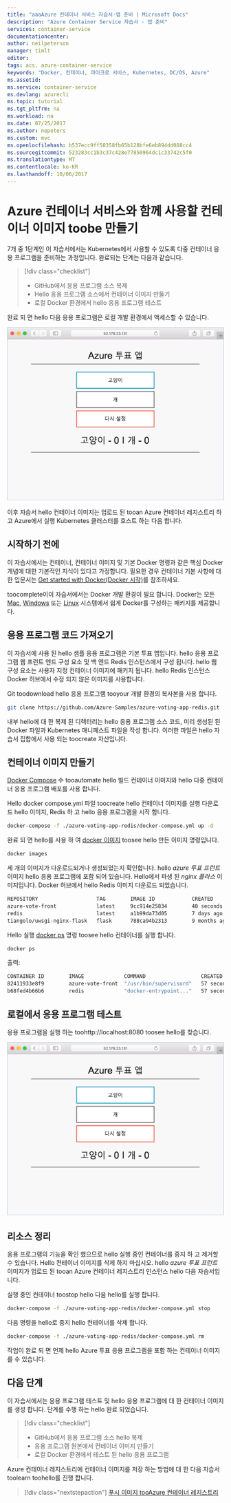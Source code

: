 ```yaml
---
title: "aaaAzure 컨테이너 서비스 자습서-앱 준비 | Microsoft Docs"
description: "Azure Container Service 자습서 - 앱 준비"
services: container-service
documentationcenter: 
author: neilpeterson
manager: timlt
editor: 
tags: acs, azure-container-service
keywords: "Docker, 컨테이너, 마이크로 서비스, Kubernetes, DC/OS, Azure"
ms.assetid: 
ms.service: container-service
ms.devlang: azurecli
ms.topic: tutorial
ms.tgt_pltfrm: na
ms.workload: na
ms.date: 07/25/2017
ms.author: nepeters
ms.custom: mvc
ms.openlocfilehash: b537ecc9ff50358fb65b128bfe6eb894dd088cc4
ms.sourcegitcommit: 523283cc1b3c37c428e77850964dc1c33742c5f0
ms.translationtype: MT
ms.contentlocale: ko-KR
ms.lasthandoff: 10/06/2017
---
```

# <a name="create-container-images-toobe-used-with-azure-container-service"></a>Azure 컨테이너 서비스와 함께 사용할 컨테이너 이미지 toobe 만들기

7개 중 1단계인 이 자습서에서는 Kubernetes에서 사용할 수 있도록 다중 컨테이너 응용 프로그램을 준비하는 과정입니다. 완료되는 단계는 다음과 같습니다.  

> [!div class="checklist"]
> * GitHub에서 응용 프로그램 소스 복제  
> * Hello 응용 프로그램 소스에서 컨테이너 이미지 만들기
> * 로컬 Docker 환경에서 hello 응용 프로그램 테스트

완료 되 면 hello 다음 응용 프로그램은 로컬 개발 환경에서 액세스할 수 있습니다.

![Azure의 Kubernetes 클러스터 이미지](media/container-service-kubernetes-tutorials/azure-vote.png)

이후 자습서 hello 컨테이너 이미지는 업로드 된 tooan Azure 컨테이너 레지스트리 하 고 Azure에서 실행 Kubernetes 클러스터를 호스트 하는 다음 합니다.

## <a name="before-you-begin"></a>시작하기 전에

이 자습서에서는 컨테이너, 컨테이너 이미지 및 기본 Docker 명령과 같은 핵심 Docker 개념에 대한 기본적인 지식이 있다고 가정합니다. 필요한 경우 컨테이너 기본 사항에 대한 입문서는 [Get started with Docker(Docker 시작)]( https://docs.docker.com/get-started/)를 참조하세요. 

toocomplete이이 자습서에서는 Docker 개발 환경이 필요 합니다. Docker는 모든 [Mac](https://docs.docker.com/docker-for-mac/), [Windows](https://docs.docker.com/docker-for-windows/) 또는 [Linux](https://docs.docker.com/engine/installation/#supported-platforms) 시스템에서 쉽게 Docker를 구성하는 패키지를 제공합니다.

## <a name="get-application-code"></a>응용 프로그램 코드 가져오기

이 자습서에 사용 된 hello 샘플 응용 프로그램은 기본 투표 앱입니다. hello 응용 프로그램 웹 프런트 엔드 구성 요소 및 백 엔드 Redis 인스턴스에서 구성 됩니다. hello 웹 구성 요소는 사용자 지정 컨테이너 이미지에 패키지 됩니다. hello Redis 인스턴스 Docker 허브에서 수정 되지 않은 이미지를 사용합니다.  

Git toodownload hello 응용 프로그램 tooyour 개발 환경의 복사본을 사용 합니다.

```bash
git clone https://github.com/Azure-Samples/azure-voting-app-redis.git
```

내부 hello에 대 한 복제 된 디렉터리는 hello 응용 프로그램 소스 코드, 미리 생성된 된 Docker 파일과 Kubernetes 매니페스트 파일을 작성 합니다. 이러한 파일은 hello 자습서 집합에서 사용 되는 toocreate 자산입니다. 

## <a name="create-container-images"></a>컨테이너 이미지 만들기

[Docker Compose](https://docs.docker.com/compose/) 수 tooautomate hello 빌드 컨테이너 이미지와 hello 다중 컨테이너 응용 프로그램 배포를 사용 합니다.

Hello docker compose.yml 파일 toocreate hello 컨테이너 이미지를 실행 다운로드 hello 이미지, Redis 하 고 hello 응용 프로그램을 시작 합니다.

```bash
docker-compose -f ./azure-voting-app-redis/docker-compose.yml up -d
```

완료 되 면 hello를 사용 하 여 [docker 이미지](https://docs.docker.com/engine/reference/commandline/images/) toosee hello 만든 이미지 명령입니다.

```bash
docker images
```

세 개의 이미지가 다운로드되거나 생성되었는지 확인합니다. hello *azure 투표 프런트* 이미지 hello 응용 프로그램에 포함 되어 있습니다. Hello에서 파생 된 *nginx 플라스* 이미지입니다. Docker 허브에서 hello Redis 이미지 다운로드 되었습니다.

```bash
REPOSITORY                   TAG        IMAGE ID            CREATED             SIZE
azure-vote-front             latest     9cc914e25834        40 seconds ago      694MB
redis                        latest     a1b99da73d05        7 days ago          106MB
tiangolo/uwsgi-nginx-flask   flask      788ca94b2313        9 months ago        694MB
```

Hello 실행 [docker ps](https://docs.docker.com/engine/reference/commandline/ps/) 명령 toosee hello 컨테이너를 실행 합니다.

```bash
docker ps
```

출력:

```bash
CONTAINER ID        IMAGE             COMMAND                  CREATED             STATUS              PORTS                           NAMES
82411933e8f9        azure-vote-front  "/usr/bin/supervisord"   57 seconds ago      Up 30 seconds       443/tcp, 0.0.0.0:8080->80/tcp   azure-vote-front
b68fed4b66b6        redis             "docker-entrypoint..."   57 seconds ago      Up 30 seconds       0.0.0.0:6379->6379/tcp          azure-vote-back
```

## <a name="test-application-locally"></a>로컬에서 응용 프로그램 테스트

응용 프로그램을 실행 하는 toohttp://localhost:8080 toosee hello를 찾습니다.

![Azure의 Kubernetes 클러스터 이미지](media/container-service-kubernetes-tutorials/azure-vote.png)

## <a name="clean-up-resources"></a>리소스 정리

응용 프로그램의 기능을 확인 했으므로 hello 실행 중인 컨테이너를 중지 하 고 제거할 수 있습니다. Hello 컨테이너 이미지를 삭제 하지 마십시오. hello *azure 투표 프런트* 이미지가 업로드 된 tooan Azure 컨테이너 레지스트리 인스턴스 hello 다음 자습서입니다.

실행 중인 컨테이너 toostop hello 다음 hello를 실행 합니다.

```bash
docker-compose -f ./azure-voting-app-redis/docker-compose.yml stop
```

다음 명령을 hello로 중지 hello 컨테이너를 삭제 합니다.

```bash
docker-compose -f ./azure-voting-app-redis/docker-compose.yml rm
```

작업이 완료 되 면 언제 hello Azure 투표 응용 프로그램을 포함 하는 컨테이너 이미지를 수 있습니다.

## <a name="next-steps"></a>다음 단계

이 자습서에서는 응용 프로그램 테스트 및 hello 응용 프로그램에 대 한 컨테이너 이미지를 생성 합니다. 단계를 수행 하는 hello 완료 되었습니다.

> [!div class="checklist"]
> * GitHub에서 응용 프로그램 소스 hello 복제  
> * 응용 프로그램 원본에서 컨테이너 이미지 만들기
> * 로컬 Docker 환경에서 테스트 된 hello 응용 프로그램

Azure 컨테이너 레지스트리에 컨테이너 이미지를 저장 하는 방법에 대 한 다음 자습서 toolearn toohello를 진행 합니다.

> [!div class="nextstepaction"]
> [푸시 이미지 tooAzure 컨테이너 레지스트리](./container-service-tutorial-kubernetes-prepare-acr.md)
